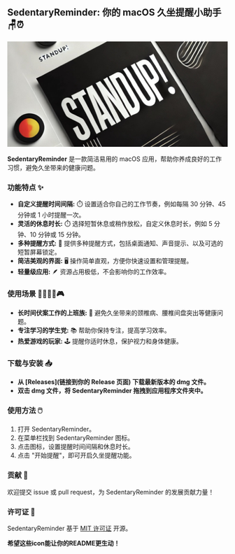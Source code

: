 ## SedentaryReminder: 你的 macOS 久坐提醒小助手  🪑⏰

![alt text](./public/readme.jpg)

**SedentaryReminder** 是一款简洁易用的 macOS 应用，帮助你养成良好的工作习惯，避免久坐带来的健康问题。

### 功能特点  ✨

* **自定义提醒时间间隔:** ⏱️ 设置适合你自己的工作节奏，例如每隔 30 分钟、45 分钟或 1 小时提醒一次。
* **灵活的休息时长:** ⏱️ 选择短暂休息或稍作放松，自定义休息时长，例如 5 分钟、10 分钟或 15 分钟。
* **多种提醒方式:** 🔔 提供多种提醒方式，包括桌面通知、声音提示、以及可选的短暂屏幕锁定。
* **简洁美观的界面:**  🖥️ 操作简单直观，方便你快速设置和管理提醒。
* **轻量级应用:**  🪶 资源占用极低，不会影响你的工作效率。

### 使用场景  👨‍💻👩‍🎓🎮

* **长时间伏案工作的上班族:**  💼 避免久坐带来的颈椎病、腰椎间盘突出等健康问题。
* **专注学习的学生党:**  📚 帮助你保持专注，提高学习效率。
* **热爱游戏的玩家:**  🕹️ 提醒你适时休息，保护视力和身体健康。

### 下载与安装  📥

* **从 [Releases](链接到你的 Release 页面) 下载最新版本的 dmg 文件。**
* **双击 dmg 文件，将 SedentaryReminder 拖拽到应用程序文件夹中。**

### 使用方法  🖱️

1. 打开 SedentaryReminder。
2. 在菜单栏找到 SedentaryReminder 图标。
3. 点击图标，设置提醒时间间隔和休息时长。
4. 点击 "开始提醒"，即可开启久坐提醒功能。

### 贡献  🤝

欢迎提交 issue 或 pull request，为 SedentaryReminder 的发展贡献力量！

### 许可证  📝

SedentaryReminder 基于 [MIT 许可证](./LICENSE) 开源。 

**希望这些icon能让你的README更生动！** 
